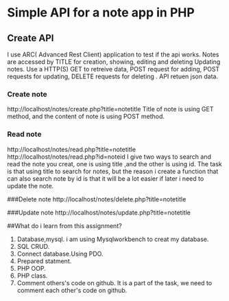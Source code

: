 # Simple API for a note app in PHP

## Create API
I use ARC( Advanced Rest Client) application to test if the api works.
Notes are accessed by TITLE for creation, showing, editing and deleting
Updating notes.
Use a HTTP(S) GET to retreive data, POST request for adding, POST requests for updating, DELETE requests for deleting .
API retuen json data.

### Create note

http://localhost/notes/create.php?title=notetitle
Title of note is using GET method, and the content of note is using POST method.

### Read note

http://localhost/notes/read.php?title=notetitle
http://localhost/notes/read.php?id=noteid
I give two ways to search and read the note you creat, one is using title ,and the other is using id.
The task is that using title to search for notes, but the reason i create a function that can also search note by id is that it will be a lot easier if later i need to update the note.

###Delete note
http://localhost/notes/delete.php?title=notetitle

###Update note
http://localhost/notes/update.php?title=notetitle

##What do i learn from this assignment?

1. Database,mysql. i am using Mysqlworkbench to creat my database.
1. SQL CRUD.
1. Connect database.Using PDO.
1. Prepared statment.
1. PHP OOP.
1. PHP class.
1. Comment others's code on github. It is a part of the task, we need to comment each other's code on github.
